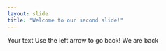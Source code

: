 ```yaml
---
layout: slide
title: "Welcome to our second slide!"
---
```

Your text
Use the left arrow to go back!
We are back
